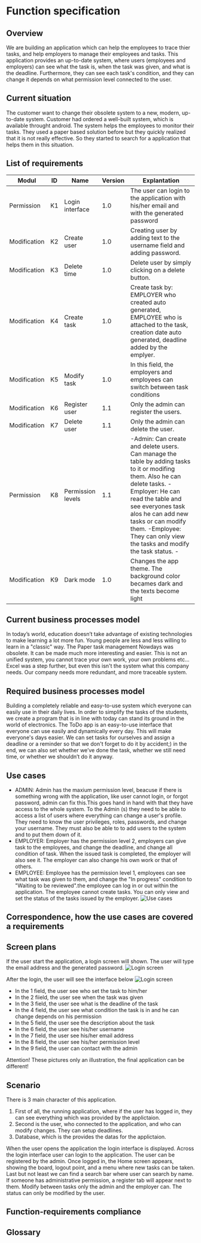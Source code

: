 # Function specification

## Overview
We are building an application which can help the employees to trace thier tasks, and help employers to manage their employees and tasks.
This application provides an up-to-date system, where users (employees and employers) can see what the task is, when the task was given, and what is the deadline.
Furthermore, they can see each task's condition, and they can change it depends on what permission level connected to the user.



## Current situation
The customer want to change their obsolete system to a new, modern, up-to-date system.
Customer had ordered a well-built system, which is available throught android.
The system helps the employees to monitor their tasks. They used a paper based solution before
but they quickly realized that it is not really effective. So they started to search for a application
that helps them in this situation.




## List of requirements
Modul | ID | Name | Version | Explantation
------------ | ------------- | ------------ | ----------- | -----------
Permission | K1 | Login interface | 1.0 | The user can login to the application with his/her email and with the generated password
Modification | K2 | Create user | 1.0 | Creating user by adding text to the username field and adding password.
Modification | K3 | Delete time | 1.0 | Delete user by simply clicking on a delete button.
Modification | K4 | Create task| 1.0 | Create task by: EMPLOYER who created auto generated, EMPLOYEE  who is attached to the task, creation date auto generated, deadline added by the emplyer.
Modification | K5 | Modify task | 1.0 | In this field, the employers and employees can switch between task conditions
Modification | K6 | Register user | 1.1 | Only the admin can register the users.
Modification | K7 | Delete user | 1.1 | Only the admin can delete the user.
Permission | K8 | Permission levels | 1.1 | -Admin: Can create and delete users. Can manage the table by adding tasks to it or modifing them. Also he can delete tasks. -Employer: He can read the table and see everyones task alos he can add new tasks or can modify them. -Employee: They can only view the tasks and modify the task status. -
Modification | K9 | Dark mode | 1.0 | Changes the app theme. The background color becames dark and the texts become light


## Current business processes model
In today’s world, education doesn’t take advantage of existing technologies to make learning a lot more fun.
Young people are less and less willing to learn in a "classic" way. The Paper task management Nowdays was obsolete.
It can be made much more interesting and easier.
This is not an unified system, you cannot trace your own work, your own problems etc...
Excel was a step further, but even this isn't the system what this company needs.
Our company needs more redundant, and more traceable system.

## Required business processes model
Building a completely reliable and easy-to-use system which everyone can easily use in their daily lives.
In order to simplify the tasks of the students, we create a program that is in line with today
can stand its ground in the world of electronics.
The ToDo app is an easy-to-use interface that everyone can use easily and dynamically every day.
This will make everyone's days easier. We can set tasks for ourselves and assign a deadline or a reminder
so that we don't forget to do it by accident;)
in the end, we can also set whether we’ve done the task, whether we still need time, or whether we shouldn’t do it anyway.

## Use cases
* ADMIN: Admin has the maxium permission level, beacuse if there is something wrong with the application, like user cannot login, or forgot password, admin can fix this.This goes hand in hand with
that they have access to the whole system. To the Admin (s)
they need to be able to access a list of users where everything
can change a user's profile. They need to know the
user privileges, roles, passwords, and
change your username. They must also be able to
to add users to the system and to put them down
of it.
* EMPLOYER: Employer has the permission level 2, employers can give task to the employees, and change the deadline, and change all condition of task. When the issued task is completed, the employer will also see it. The employer can also change his own work or that of others.
* EMPLOYEE: Employee has the permission level 1, employees can see what task was given to them, and change the "In progress" condition to "Waiting to be reviewed".the employee can log in or out within the application. The employee cannot create tasks. You can only view and set the status of the tasks issued by the employer.
![Use cases](https://github.com/Martonai/Project-Skidrow/blob/main/First%20Project/pictures/business_plan_model.png)
## Correspondence, how the use cases are covered a requirements

## Screen plans
If the user start the application, a login screen will shown.
The user will type the email address and the generated password.
![Login screen](https://github.com/Martonai/Project-Skidrow/blob/main/First%20Project/pictures/WelcomeScreen.png)

After the login, the user will see the interface below
![Login screen](https://github.com/Martonai/Project-Skidrow/blob/main/First%20Project/pictures/UserInterface.png)

* In the 1 field, the user see who set the task to him/her
* In the 2 fiield, the user see when the task was given
* In the 3 field, the user see what is the deadline of the task
* In the 4 field, the user see what condition the task is in and he can change depends on his permission
* In the 5 field, the user see the description about the task
* In the 6 field, the user see his/her username
* In the 7 field, the user see his/her email address
* In the 8 field, the user see his/her permission level
* In the 9 field, the user can contact with the admin

Attention! These pictures only an illustration, the final application can be different!

## Scenario
There is 3 main character of this application.

1. First of all, the running application, where if the user has logged in, they can see everything which was provided by the applictaion.
2. Second is the user, who connected to the application, and who can modify changes. They can setup deadlines.
3. Database, which is the provides the datas for the applictaion.

When the user opens the application the login interface is displayed.  Across the login interface user can login to the application. The user can be registered by the admin.
Once logged in, the Home screen appears, showing the board, logout point, and a menu where new tasks can be taken. Last but not least we can find a search bar where user can search by name.
If someone has administrative permission, a register tab will appear next to them. Modify between tasks only the admin and the employer can. The status can only be modified by the user.





## Function-requirements compliance

## Glossary


























